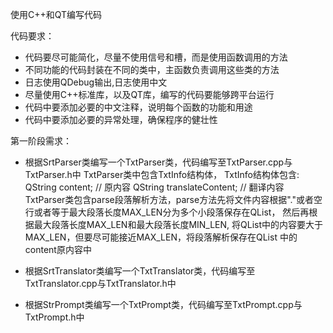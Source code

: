 




使用C++和QT编写代码

代码要求：
- 代码要尽可能简化，尽量不使用信号和槽，而是使用函数调用的方法
- 不同功能的代码封装在不同的类中，主函数负责调用这些类的方法
- 日志使用QDebug输出,日志使用中文
- 尽量使用C++标准库，以及QT库，编写的代码要能够跨平台运行
- 代码中要添加必要的中文注释，说明每个函数的功能和用途
- 代码中要添加必要的异常处理，确保程序的健壮性


第一阶段需求：
- 根据SrtParser类编写一个TxtParser类，代码编写至TxtParser.cpp与TxtParser.h中
  TxtParser类中包含TxtInfo结构体，
    TxtInfo结构体包含:
    QString content;       // 原内容
    QString translateContent; // 翻译内容
  TxtParser类包含parse段落解析方法，parse方法先将文件内容根据"."或者空行或者等于最大段落长度MAX_LEN分为多个小段落保存在QList<QString>，
     然后再根据最大段落长度MAX_LEN和最大段落长度MIN_LEN,
     将QList<QString>中的内容要大于MAX_LEN，但要尽可能接近MAX_LEN，将段落解析保存在QList<TxtInfo> 中的content原内容中

- 根据SrtTranslator类编写一个TxtTranslator类，代码编写至TxtTranslator.cpp与TxtTranslator.h中
- 根据StrPrompt类编写一个TxtPrompt类，代码编写至TxtPrompt.cpp与TxtPrompt.h中

